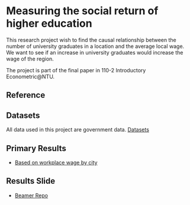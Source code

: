 # Measuring the social return of higher education

This research project wish to find the causal relationship between the number of university graduates in a location and the average local wage. We want to see if an increase in university graduates would increase the wage of the region.

The project is part of the final paper in 110-2 Introductory Econometric@NTU.

## Reference

## Datasets
All data used in this project are government data. [Datasets](/datasets.md)

## Primary Results
- [Based on workplace wage by city](/cityWage.md)

## Results Slide
- [Beamer Repo](https://github.com/bencer3283/Beamer-Social-Return-of-Higher-Education)
